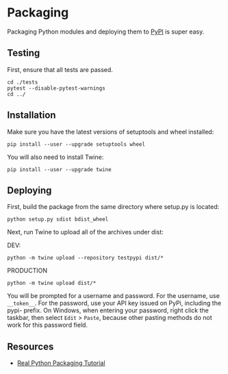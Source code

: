 # Packaging

Packaging Python modules and deploying them to [PyPI](https://pypi.org) is super easy.

## Testing

First, ensure that all tests are passed.

```shell
cd ./tests
pytest --disable-pytest-warnings
cd ../
```

## Installation

Make sure you have the latest versions of setuptools and wheel installed:

```shell
pip install --user --upgrade setuptools wheel
```

You will also need to install Twine:

```shell
pip install --user --upgrade twine
```

## Deploying

First, build the package from the same directory where setup.py is located:

```shell
python setup.py sdist bdist_wheel
```

Next, run Twine to upload all of the archives under dist:

DEV:

 ```shell
python -m twine upload --repository testpypi dist/*
 ```

 PRODUCTION

```shell
python -m twine upload dist/*
 ```

You will be prompted for a username and password. For the username, use `__token__`. For the password, use your API key issued on PyPi, including the pypi- prefix. On Windows, when entering your password, right click the taskbar, then select `Edit` > `Paste`, because other pasting methods do not work for this password field.

## Resources

- [Real Python Packaging Tutorial](https://realpython.com/pypi-publish-python-package/)
